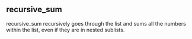 ## recursive_sum
recursive_sum recursively goes through the list and sums all the numbers within the list, even if they are in nested sublists.
